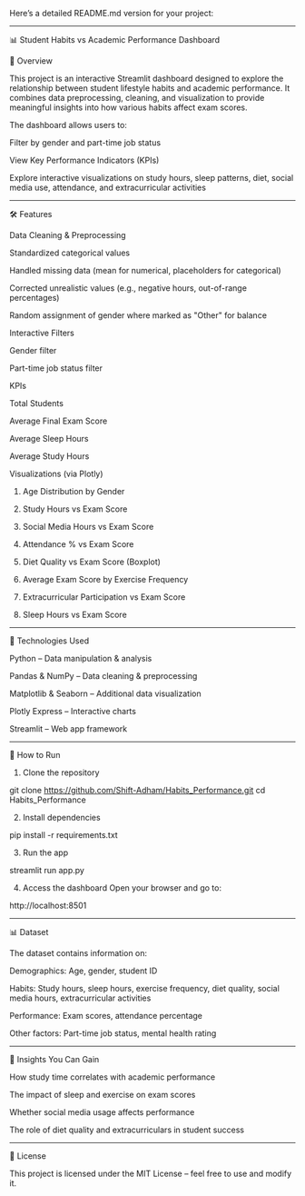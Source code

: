 Here’s a detailed README.md version for your project:


---

📊 Student Habits vs Academic Performance Dashboard

📌 Overview

This project is an interactive Streamlit dashboard designed to explore the relationship between student lifestyle habits and academic performance. It combines data preprocessing, cleaning, and visualization to provide meaningful insights into how various habits affect exam scores.

The dashboard allows users to:

Filter by gender and part-time job status

View Key Performance Indicators (KPIs)

Explore interactive visualizations on study hours, sleep patterns, diet, social media use, attendance, and extracurricular activities



---

🛠 Features

Data Cleaning & Preprocessing

Standardized categorical values

Handled missing data (mean for numerical, placeholders for categorical)

Corrected unrealistic values (e.g., negative hours, out-of-range percentages)

Random assignment of gender where marked as "Other" for balance


Interactive Filters

Gender filter

Part-time job status filter


KPIs

Total Students

Average Final Exam Score

Average Sleep Hours

Average Study Hours


Visualizations (via Plotly)

1. Age Distribution by Gender


2. Study Hours vs Exam Score


3. Social Media Hours vs Exam Score


4. Attendance % vs Exam Score


5. Diet Quality vs Exam Score (Boxplot)


6. Average Exam Score by Exercise Frequency


7. Extracurricular Participation vs Exam Score


8. Sleep Hours vs Exam Score





---

📂 Technologies Used

Python – Data manipulation & analysis

Pandas & NumPy – Data cleaning & preprocessing

Matplotlib & Seaborn – Additional data visualization

Plotly Express – Interactive charts

Streamlit – Web app framework



---

🚀 How to Run

1. Clone the repository

git clone https://github.com/Shift-Adham/Habits_Performance.git
cd Habits_Performance


2. Install dependencies

pip install -r requirements.txt


3. Run the app

streamlit run app.py


4. Access the dashboard
Open your browser and go to:

http://localhost:8501



---

📊 Dataset

The dataset contains information on:

Demographics: Age, gender, student ID

Habits: Study hours, sleep hours, exercise frequency, diet quality, social media hours, extracurricular activities

Performance: Exam scores, attendance percentage

Other factors: Part-time job status, mental health rating


---

📌 Insights You Can Gain

How study time correlates with academic performance

The impact of sleep and exercise on exam scores

Whether social media usage affects performance

The role of diet quality and extracurriculars in student success


---


📜 License

This project is licensed under the MIT License – feel free to use and modify it.
